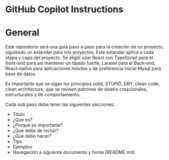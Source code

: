 # GitHub Copilot Instructions

# General

Este repositorio será una guía paso a paso para la creación de un proyecto, siguiendo un estándar para mis proyectos. Este estándar aplica a cada etapa y capa del proyecto. Se eligió usar React con TypeScript para el front-end para así mantener un tipado fuerte, Laravel para el Back-end, React-native para aplicaciones móviles y de preferencia inicial Mysql para base de datos.

Es importante que se sigan los principios solid, STUPID, DRY, clean code, clean architecture, que se revisen patrones de diseño creacionales, estructurales y de comportamiento.

Cada sub paso debe tener las siguientes secciones:

- Título
- ¿Que es?
- ¿Porque es importante?
- ¿Que debe de incluir?
- ¿Que debo hacer?
- Tips
- Ejemplos
- Navegación a siguiente documento y home (README.md)